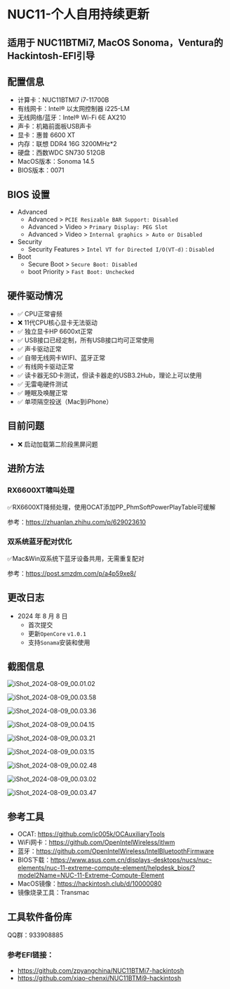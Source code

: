 # NUC11-个人自用持续更新

## 适用于 NUC11BTMi7, MacOS Sonoma，Ventura的Hackintosh-EFI引导

## 配置信息

- 计算卡：NUC11BTMI7 i7-11700B
- 有线网卡：Intel® 以太网控制器 i225-LM
- 无线网络/蓝牙：Intel® Wi-Fi 6E AX210
- 声卡：机箱前面板USB声卡
- 显卡：惠普 6600 XT
- 内存：联想 DDR4 16G 3200MHz*2
- 硬盘：西数WDC SN730  512GB
- MacOS版本：Sonoma 14.5
- BIOS版本：0071 

## BIOS 设置

- Advanced
  - Advanced > `PCIE Resizable BAR Support: Disabled`
  - Advanced > Video > `Primary Display: PEG Slot`
  - Advanced > Video > `Internal graphics > Auto or Disabled`
- Security
  - Security Features > `Intel VT for Directed I/O(VT-d)：Disabled`
- Boot
  - Secure Boot > `Secure Boot: Disabled`
  - boot Priority > `Fast Boot: Unchecked`

 ## 硬件驱动情况

- ✅ CPU正常睿频
- ❌ 11代CPU核心显卡无法驱动
- ✅ 独立显卡HP 6600xt正常
- ✅ USB接口已经定制，所有USB接口均可正常使用
- ✅ 声卡驱动正常
- ✅ 自带无线网卡WIFI、蓝牙正常
- ✅ 有线网卡驱动正常
- ✅ 读卡器无SD卡测试，但读卡器走的USB3.2Hub，理论上可以使用
- ✅ 无雷电硬件测试
- ✅ 睡眠及唤醒正常
- ✅ 单项隔空投送（Mac到iPhone）

## 目前问题
- ❌ 启动加载第二阶段黑屏问题

## 进阶方法

### RX6600XT啸叫处理

 ✅RX6600XT降频处理，使用OCAT添加PP_PhmSoftPowerPlayTable可缓解

参考：https://zhuanlan.zhihu.com/p/629023610

### 双系统蓝牙配对优化
 ✅Mac&Win双系统下蓝牙设备共用，无需重复配对
 
参考：https://post.smzdm.com/p/a4p59xe8/

## 更改日志

- 2024 年 8 月 8 日
  - 首次提交
  - 更新`OpenCore` `v1.0.1`
  - 支持`Sonama`安装和使用

## 截图信息

![iShot_2024-08-09_00.01.02](IMG/iShot_2024-08-09_00.01.02.png)

![iShot_2024-08-09_00.03.58](IMG/iShot_2024-08-09_00.03.58.png)

![iShot_2024-08-09_00.03.36](IMG/iShot_2024-08-09_00.03.36.png)

![iShot_2024-08-09_00.04.15](IMG/iShot_2024-08-09_00.04.15.png)

![iShot_2024-08-09_00.03.21](IMG/iShot_2024-08-09_00.03.21.png)

![iShot_2024-08-09_00.03.15](IMG/iShot_2024-08-09_00.03.15.png)

![iShot_2024-08-09_00.02.48](IMG/iShot_2024-08-09_00.02.48.png)

![iShot_2024-08-09_00.03.02](IMG/iShot_2024-08-09_00.03.02.png)

![iShot_2024-08-09_00.03.47](IMG/iShot_2024-08-09_00.03.47.png)

## 参考工具

- OCAT: https://github.com/ic005k/OCAuxiliaryTools
- WiFi网卡：https://github.com/OpenIntelWireless/itlwm
- 蓝牙：https://github.com/OpenIntelWireless/IntelBluetoothFirmware
- BIOS下载：https://www.asus.com.cn/displays-desktops/nucs/nuc-elements/nuc-11-extreme-compute-element/helpdesk_bios/?model2Name=NUC-11-Extreme-Compute-Element
- MacOS镜像：https://hackintosh.club/d/10000080
- 镜像烧录工具：Transmac

## 工具软件备份库
QQ群：933908885

### 参考EFI链接：

- https://github.com/zpyangchina/NUC11BTMi7-hackintosh
- https://github.com/xiao-chenxi/NUC11BTMi9-hackintosh
